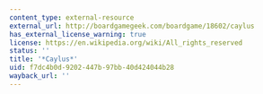 ```yaml
---
content_type: external-resource
external_url: http://boardgamegeek.com/boardgame/18602/caylus
has_external_license_warning: true
license: https://en.wikipedia.org/wiki/All_rights_reserved
status: ''
title: '*Caylus*'
uid: f7dc4b0d-9202-447b-97bb-40d424044b28
wayback_url: ''
---
```

